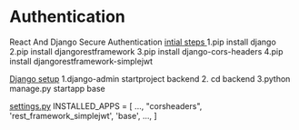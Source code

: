 # Authentication
React And Django Secure Authentication
<u>intial steps </u>
1.pip install django
2.pip install djangorestframework
3.pip install django-cors-headers
4.pip install djangorestframework-simplejwt

<u>Django setup</u>
1.django-admin startproject backend
2. cd backend
3.python manage.py  startapp base

<u>settings.py</u>
INSTALLED_APPS = [
    ...,
    "corsheaders",
     'rest_framework_simplejwt',
     'base',
    ...,
]
